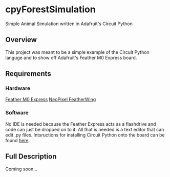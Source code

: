 # cpyForestSimulation
Simple Animal Simulation written in Adafruit's Circuit Python
## Overview
This project was meant to be a simple example of the Circuit Python languge and to show off Adafruit's Feather M0 Express board.
## Requirements
### Hardware
[Feather M0 Express](https://www.adafruit.com/product/3403)
[NeoPixel FeatherWing](https://www.adafruit.com/product/2945)
### Software
No IDE is needed because the Feather Express acts as a flashdrive and code can just be dropped on to it.  All that is needed is a text editor that can edit .py files.  Intsructions for installing Circuit Python onto the board can be found [here](https://learn.adafruit.com/adafruit-feather-m0-express-designed-for-circuit-python-circuitpython/kattni-circuitpython).
## Full Description
Coming soon...